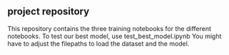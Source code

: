 ## project repository

This repository contains the three training notebooks for the different notebooks. To test our best model, use test_best_model.ipynb
You might have to adjust the filepaths to load the dataset and the model.
